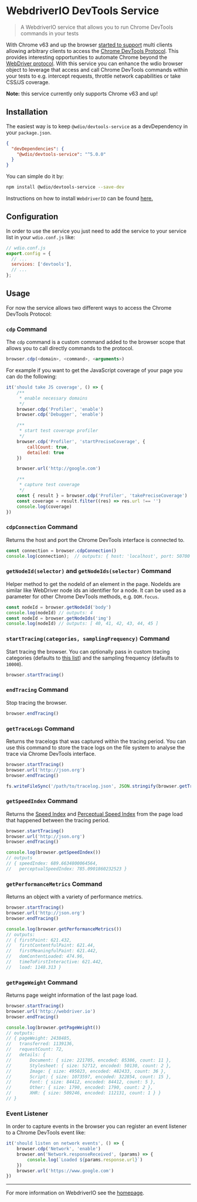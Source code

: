 WebdriverIO DevTools Service
============================

> A WebdriverIO service that allows you to run Chrome DevTools commands in your tests

With Chrome v63 and up the browser [started to support](https://developers.google.com/web/updates/2017/10/devtools-release-notes#multi-client) multi clients allowing arbitrary clients to access the [Chrome DevTools Protocol](https://chromedevtools.github.io/devtools-protocol/). This provides interesting opportunities to automate Chrome beyond the [WebDriver protocol](https://www.w3.org/TR/webdriver/). With this service you can enhance the wdio browser object to leverage that access and call Chrome DevTools commands within your tests to e.g. intercept requests, throttle network capabilities or take CSS/JS coverage.

__Note:__ this service currently only supports Chrome v63 and up!

## Installation

The easiest way is to keep `@wdio/devtools-service` as a devDependency in your `package.json`.

```json
{
  "devDependencies": {
    "@wdio/devtools-service": "^5.0.0"
  }
}
```

You can simple do it by:

```bash
npm install @wdio/devtools-service --save-dev
```

Instructions on how to install `WebdriverIO` can be found [here.](http://webdriver.io/guide/getstarted/install.html)

## Configuration

In order to use the service you just need to add the service to your service list in your `wdio.conf.js` like:

```js
// wdio.conf.js
export.config = {
  // ...
  services: ['devtools'],
  // ...
};
```

## Usage

For now the service allows two different ways to access the Chrome DevTools Protocol:

### `cdp` Command

The `cdp` command is a custom command added to the browser scope that allows you to call directly commands to the protocol.

```js
browser.cdp(<domain>, <command>, <arguments>)
```

For example if you want to get the JavaScript coverage of your page you can do the following:

```js
it('should take JS coverage', () => {
    /**
     * enable necessary domains
     */
    browser.cdp('Profiler', 'enable')
    browser.cdp('Debugger', 'enable')

    /**
     * start test coverage profiler
     */
    browser.cdp('Profiler', 'startPreciseCoverage', {
        callCount: true,
        detailed: true
    })

    browser.url('http://google.com')

    /**
     * capture test coverage
     */
    const { result } = browser.cdp('Profiler', 'takePreciseCoverage')
    const coverage = result.filter((res) => res.url !== '')
    console.log(coverage)
})
```

### `cdpConnection` Command

Returns the host and port the Chrome DevTools interface is connected to.

```js
const connection = browser.cdpConnection()
console.log(connection);  // outputs: { host: 'localhost', port: 50700 }
```

### `getNodeId(selector)` and `getNodeIds(selector)` Command

Helper method to get the nodeId of an element in the page. NodeIds are similar like WebDriver node ids an identifier for a node. It can be used as a parameter for other Chrome DevTools methods, e.g. `DOM.focus`.

```js
const nodeId = browser.getNodeId('body')
console.log(nodeId) // outputs: 4
const nodeId = browser.getNodeIds('img')
console.log(nodeId) // outputs: [ 40, 41, 42, 43, 44, 45 ]
```

### `startTracing(categories, samplingFrequency)` Command

Start tracing the browser. You can optionally pass in custom tracing categories (defaults to [this list](https://github.com/webdriverio/webdriverio/tree/master/packages/wdio-devtools-service/src/constants.js#L1-L9)) and the sampling frequency (defaults to `10000`).

```js
browser.startTracing()
```

### `endTracing` Command

Stop tracing the browser.

```js
browser.endTracing()
```

### `getTraceLogs` Command

Returns the tracelogs that was captured within the tracing period. You can use this command to store the trace logs on the file system to analyse the trace via Chrome DevTools interface.

```js
browser.startTracing()
browser.url('http://json.org')
browser.endTracing()

fs.writeFileSync('/path/to/tracelog.json', JSON.stringify(browser.getTraceLogs()))
```

### `getSpeedIndex` Command

Returns the [Speed Index](https://sites.google.com/a/webpagetest.org/docs/using-webpagetest/metrics/speed-index) and [Perceptual Speed Index](https://developers.google.com/web/tools/lighthouse/audits/speed-index) from the page load that happened between the tracing period.

```js
browser.startTracing()
browser.url('http://json.org')
browser.endTracing()

console.log(browser.getSpeedIndex())
// outputs
// { speedIndex: 689.6634800064564,
//   perceptualSpeedIndex: 785.0901860232523 }
```

### `getPerformanceMetrics` Command

Returns an object with a variety of performance metrics.

```js
browser.startTracing()
browser.url('http://json.org')
browser.endTracing()

console.log(browser.getPerformanceMetrics())
// outputs:
// { firstPaint: 621.432,
//   firstContentfulPaint: 621.44,
//   firstMeaningfulPaint: 621.442,
//   domContentLoaded: 474.96,
//   timeToFirstInteractive: 621.442,
//   load: 1148.313 }
```

### `getPageWeight` Command

Returns page weight information of the last page load.

```js
browser.startTracing()
browser.url('http://webdriver.io')
browser.endTracing()

console.log(browser.getPageWeight())
// outputs:
// { pageWeight: 2438485,
//   transferred: 1139136,
//   requestCount: 72,
//   details: {
//       Document: { size: 221705, encoded: 85386, count: 11 },
//       Stylesheet: { size: 52712, encoded: 50130, count: 2 },
//       Image: { size: 495023, encoded: 482433, count: 36 },
//       Script: { size: 1073597, encoded: 322854, count: 15 },
//       Font: { size: 84412, encoded: 84412, count: 5 },
//       Other: { size: 1790, encoded: 1790, count: 2 },
//       XHR: { size: 509246, encoded: 112131, count: 1 } }
// }
```

### Event Listener

In order to capture events in the browser you can register an event listener to a Chrome DevTools event like:

```js
it('should listen on network events', () => {
    browser.cdp('Network', 'enable')
    browser.on('Network.responseReceived', (params) => {
        console.log(`Loaded ${params.response.url}`)
    })
    browser.url('https://www.google.com')
})
```

----

For more information on WebdriverIO see the [homepage](http://webdriver.io).
